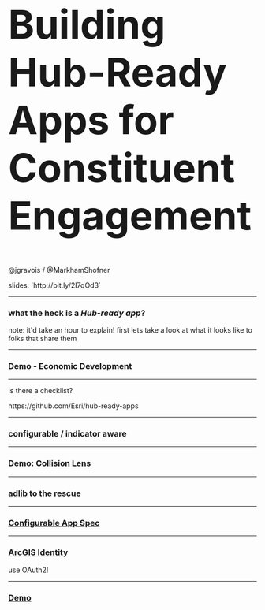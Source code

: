 <!-- .slide: data-background-size="cover" style="padding-left: 80px" data-background="img/bg-1.png" -->

<h1 style="text-align: left; font-size: 80px;">Building Hub-Ready Apps for Constituent Engagement</h1>
    <p style="text-align: left; font-size: 1em;">@jgravois / @MarkhamShofner</p>
    <p style="text-align: left; font-size: 1em;">slides: `http://bit.ly/2I7qOd3`
</p>

---

<!-- .slide: data-background="img/bg-2.png" -->

### what the heck is a _Hub-ready app_?

note:
it'd take an hour to explain!
first lets take a look at what it looks like to folks that share them

---

<!-- .slide: data-background="img/bg-2.png" -->

### Demo - Economic Development

---

<!-- .slide: data-background="img/bg-2.png" -->

is there a checklist?
<p class="fragment">https://github.com/Esri/hub-ready-apps</p>

---

<!-- .slide: data-background="img/bg-3.png" -->

### configurable / indicator aware

---

<!-- .slide: data-background="img/bg-3.png" -->

### Demo: [Collision Lens](https://github.com/Esri/summary-viewer-template/)

---

<!-- .slide: data-background="img/bg-3.png" -->

### [adlib](https://github.com/Esri/adlib) to the rescue

---

<!-- .slide: data-background="img/bg-3.png" -->

### [Configurable App Spec](https://github.com/Esri/configurable-app-examples-4x-js)

---

<!-- .slide: data-background="img/bg-3.png" -->

### [ArcGIS Identity](https://developers.arcgis.com/documentation/core-concepts/security-and-authentication/)
use OAuth2!

---

<!-- .slide: data-background="img/bg-3.png" -->

### [Demo](https://github.com/Esri/configurable-app-examples-4x-js/tree/master/hub-auth-js)
